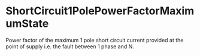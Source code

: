 ShortCircuit1PolePowerFactorMaximumState
========================================

Power factor of the maximum 1 pole short circuit current provided at the point of supply i.e. the fault between 1 phase and N.
